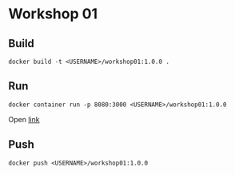 # Workshop 01

## Build
```
docker build -t <USERNAME>/workshop01:1.0.0 .
```

## Run
```
docker container run -p 8080:3000 <USERNAME>/workshop01:1.0.0
```
Open [link](localhost:8080)

## Push
```
docker push <USERNAME>/workshop01:1.0.0
```
